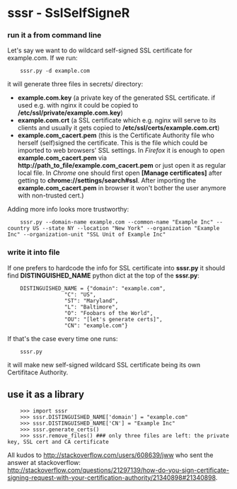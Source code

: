 # sssr - SslSelfSigneR

### run it a from command line

Let's say we want to do wildcard self-signed SSL certificate for example.com.
If we run:

        sssr.py -d example.com

it will generate three files in secrets/ directory:
 - **example.com.key** (a private key of the generated SSL certificate. if used e.g. with nginx it could be copied to **/etc/ssl/private/example.com.key**)
 - **example.com.crt** (a SSL certificate which e.g. nginx will serve to its clients and usually it gets copied to **/etc/ssl/certs/example.com.crt**)
 - **example.com_cacert.pem** (this is the Certificate Authority file who herself (self)signed the certificate. This is the file which could be imported to web browsers' SSL settings. In _Firefox_ it is enough to open **example.com_cacert.pem** via **http://path_to_file/example.com_cacert.pem** or just open it as regular local file. In _Chrome_ one should first open **[Manage certificates]** after getting to **chrome://settings/search#ssl**. After importing the **example.com_cacert.pem** in browser it won't bother the user anymore with non-trusted cert.)

Adding more info looks more trustworthy:

        sssr.py --domain-name example.com --common-name "Example Inc" --country US --state NY --location "New York" --organization "Example Inc" --organization-unit "SSL Unit of Example Inc"

### write it into file

If one prefers to hardcode the info for SSL certificate into **sssr.py** it should find **DISTINGUISHED_NAME** python dict at the top of the **sssr.py**:

        DISTINGUISHED_NAME = {"domain": "example.com",
                      "C": "US",
                      "ST": "Maryland",
                      "L": "Baltimore",
                      "O": "Foobars of the World",
                      "OU": "[let's generate certs]",
                      "CN": "example.com"}

If that's the case every time one runs:

        sssr.py

it will make new self-signed wildcard SSL certificate being its own Certifitace Authority. 

## use it as a library

        >>> import sssr
        >>> sssr.DISTINGUISHED_NAME['domain'] = "example.com"
        >>> sssr.DISTINGUISHED_NAME['CN'] = "Example Inc"
        >>> sssr.generate_certs()
        >>> sssr.remove_files() ### only three files are left: the private key, SSL cert and CA certificate

All kudos to http://stackoverflow.com/users/608639/jww who sent the answer at stackoverflow: http://stackoverflow.com/questions/21297139/how-do-you-sign-certificate-signing-request-with-your-certification-authority/21340898#21340898.
